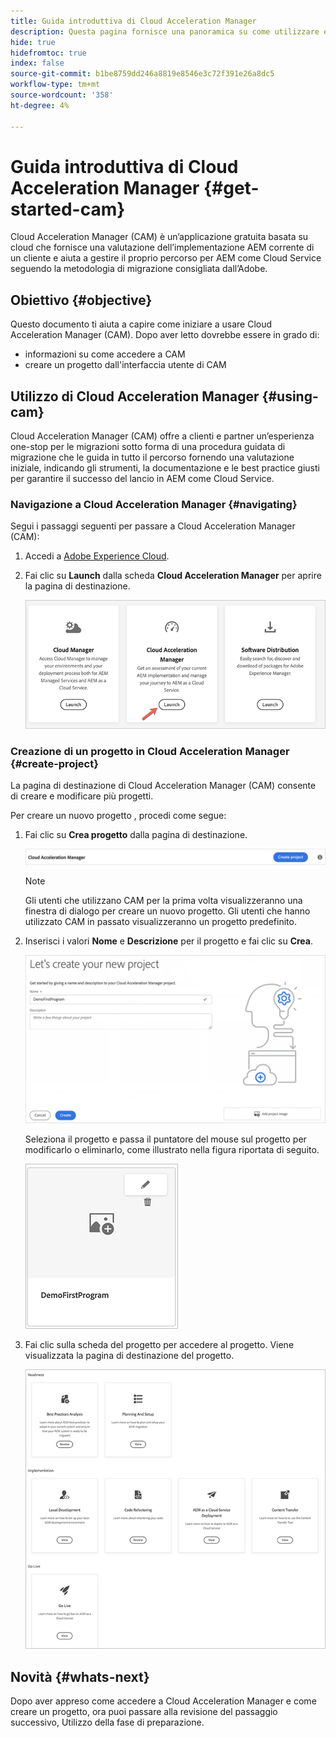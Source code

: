 ```yaml
---
title: Guida introduttiva di Cloud Acceleration Manager
description: Questa pagina fornisce una panoramica su come utilizzare e iniziare a utilizzare Cloud Acceleration Manager.
hide: true
hidefromtoc: true
index: false
source-git-commit: b1be8759dd246a8819e8546e3c72f391e26a8dc5
workflow-type: tm+mt
source-wordcount: '358'
ht-degree: 4%

---
```



# Guida introduttiva di Cloud Acceleration Manager {#get-started-cam}

Cloud Acceleration Manager (CAM) è un’applicazione gratuita basata su cloud che fornisce una valutazione dell’implementazione AEM corrente di un cliente e aiuta a gestire il proprio percorso per AEM come Cloud Service seguendo la metodologia di migrazione consigliata dall’Adobe.

## Obiettivo {#objective}

Questo documento ti aiuta a capire come iniziare a usare Cloud Acceleration Manager (CAM). Dopo aver letto dovrebbe essere in grado di:

* informazioni su come accedere a CAM
* creare un progetto dall&#39;interfaccia utente di CAM

## Utilizzo di Cloud Acceleration Manager {#using-cam}

Cloud Acceleration Manager (CAM) offre a clienti e partner un’esperienza one-stop per le migrazioni sotto forma di una procedura guidata di migrazione che le guida in tutto il percorso fornendo una valutazione iniziale, indicando gli strumenti, la documentazione e le best practice giusti per garantire il successo del lancio in AEM come Cloud Service.

### Navigazione a Cloud Acceleration Manager {#navigating}

Segui i passaggi seguenti per passare a Cloud Acceleration Manager (CAM):

1. Accedi a [Adobe Experience Cloud](https://experience.adobe.com).

1. Fai clic su **Launch** dalla scheda **Cloud Acceleration Manager** per aprire la pagina di destinazione.

   ![immagine](/help/move-to-cloud-service/cloud-acceleration-manager/assets/cam-1.png)

### Creazione di un progetto in Cloud Acceleration Manager {#create-project}

La pagina di destinazione di Cloud Acceleration Manager (CAM) consente di creare e modificare più progetti.

Per creare un nuovo progetto , procedi come segue:

1. Fai clic su **Crea progetto** dalla pagina di destinazione.

   ![immagine](/help/move-to-cloud-service/cloud-acceleration-manager/assets/cam-2.png)

   >[!NOTE]
   >Gli utenti che utilizzano CAM per la prima volta visualizzeranno una finestra di dialogo per creare un nuovo progetto. Gli utenti che hanno utilizzato CAM in passato visualizzeranno un progetto predefinito.

1. Inserisci i valori **Nome** e **Descrizione** per il progetto e fai clic su **Crea**.

   ![immagine](/help/move-to-cloud-service/cloud-acceleration-manager/assets/cam-3.png)

   Seleziona il progetto e passa il puntatore del mouse sul progetto per modificarlo o eliminarlo, come illustrato nella figura riportata di seguito.

   ![immagine](/help/move-to-cloud-service/cloud-acceleration-manager/assets/cam-4.png)

1. Fai clic sulla scheda del progetto per accedere al progetto. Viene visualizzata la pagina di destinazione del progetto.

   ![immagine](/help/move-to-cloud-service/cloud-acceleration-manager/assets/cam-5.png)


## Novità {#whats-next}

Dopo aver appreso come accedere a Cloud Acceleration Manager e come creare un progetto, ora puoi passare alla revisione del passaggio successivo, Utilizzo della fase di preparazione.